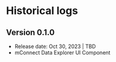 # Historical logs

## Version 0.1.0

- Release date: Oct 30, 2023 | TBD
- mConnect Data Explorer UI Component
